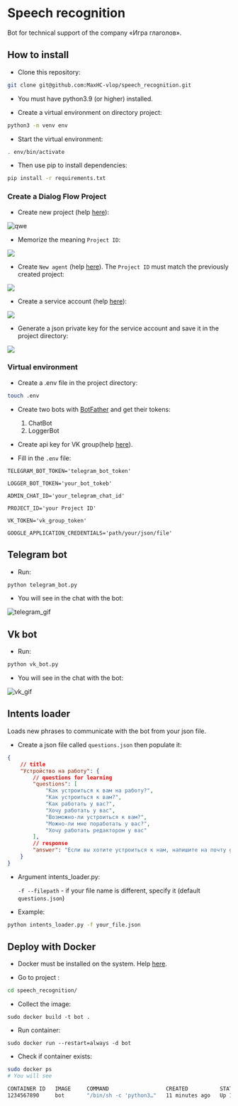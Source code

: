 # Speech recognition

Bot for technical support of the company «Игра глаголов».

## How to install

- Сlone this repository:
```bash
git clone git@github.com:MaxHC-vlop/speech_recognition.git
```
- You must have python3.9 (or higher) installed.

- Create a virtual environment on directory project:
```bash
python3 -m venv env
 ```
- Start the virtual environment:
```bash
. env/bin/activate
```
- Then use pip to install dependencies:
```bash
pip install -r requirements.txt
```
### Create a Dialog Flow Project

- Create new project (help [here](https://cloud.google.com/dialogflow/es/docs/quick/setup)):

![qwe](./screenshots/1.png)

- Memorize the meaning `Project ID`:

![](./screenshots/2.PNG)

- Create `New agent` (help [here](https://cloud.google.com/dialogflow/es/docs/quick/build-agent)). The `Project ID` must match the previously created project:

![](./screenshots/3.PNG)

- Create a service account (help [here](https://cloud.google.com/docs/authentication/client-libraries)):

![](./screenshots/4.PNG)

- Generate a json private key for the service account and save it in the project directory:

![](./screenshots/5.PNG)

### Virtual environment

- Create a .env file in the project directory:
```bash
touch .env
```

- Create two bots with [BotFather](https://t.me/BotFather) and get their tokens:
  1. ChatBot
  2. LoggerBot

- Create api key for VK group(help [here](https://vk.com/@pinttiskad-kak-uznat-token-gruppy)).

- Fill in the `.env` file:
```env
TELEGRAM_BOT_TOKEN='telegram_bot_token'

LOGGER_BOT_TOKEN='your_bot_tokeb'

ADMIN_CHAT_ID='your_telegram_chat_id'

PROJECT_ID='your Project ID'

VK_TOKEN='vk_group_token'

GOOGLE_APPLICATION_CREDENTIALS='path/your/json/file'
```

## Telegram bot

- Run:
```bash
python telegram_bot.py
```

- You will see in the chat with the bot:

![telegram_gif](./screenshots/telegram.gif)

## Vk bot

- Run:
```bash
python vk_bot.py
```

- You will see in the chat with the bot:


![vk_gif](./screenshots/vk.gif)

## Intents loader
Loads new phrases to communicate with the bot from your json file.

- Create a json file called `questions.json` then populate it:
```json
{
    // title
    "Устройство на работу": {
        // questions for learning
        "questions": [
            "Как устроиться к вам на работу?",
            "Как устроиться к вам?",
            "Как работать у вас?",
            "Хочу работать у вас",
            "Возможно-ли устроиться к вам?",
            "Можно-ли мне поработать у вас?",
            "Хочу работать редактором у вас"
        ],
        // response
        "answer": "Если вы хотите устроиться к нам, напишите на почту game-of-verbs@gmail.com мини-эссе о себе и прикрепите ваше портфолио."
    }
}
```

- Argument intents_loader.py:

  `-f --filepath` - if your file name is different, specify it (default `questions.json`)

- Example:
```bash
python intents_loader.py -f your_file.json
```

## Deploy with Docker

- Docker must be installed on the system. Help [here](https://docs.docker.com/engine/install/).

- Go to project :
```bash
cd speech_recognition/
```
- Collect the image:
```
sudo docker build -t bot .
```

- Run container:
```
sudo docker run --restart=always -d bot
```

- Check if container exists:
```bash
sudo docker ps
# You will see

CONTAINER ID   IMAGE     COMMAND                  CREATED          STATUS          PORTS     NAMES
1234567890     bot       "/bin/sh -c 'python3…"   11 minutes ago   Up 10 minutes             name
```